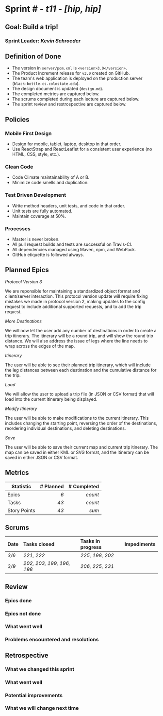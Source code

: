 # Sprint # - *t11* - *[hip, hip]*

## Goal: Build a trip!
### Sprint Leader: *Kevin Schroeder*


## Definition of Done

* The version in `server/pom.xml` is `<version>3.0</version>`.
* The Product Increment release for `v3.0` created on GitHub.
* The team's web application is deployed on the production server (`black-bottle.cs.colostate.edu`).
* The design document is updated (`design.md`).
* The completed metrics are captured below.
* The scrums completed during each lecture are captured below.
* The sprint review and restrospective are captured below.


## Policies

### Mobile First Design
* Design for mobile, tablet, laptop, desktop in that order.
* Use ReactStrap and ReactLeaflet for a consistent user experience (no HTML, CSS, style, etc.).

### Clean Code
* Code Climate maintainability of A or B.
* Minimize code smells and duplication.

### Test Driven Development
* Write method headers, unit tests, and code in that order.
* Unit tests are fully automated.
* Maintain coverage at 50%.

### Processes
* Master is never broken. 
* All pull request builds and tests are successful on Travis-CI.
* All dependencies managed using Maven, npm, and WebPack.
* GitHub etiquette is followed always.


## Planned Epics

*Protocol Version 3*

We are reponsible for maintaining a standardized object format and client/server interaction. This protocol version update will require fixing mistakes we made in protocol version 2, making updates to the config request to include additional supported requests, and to add the trip request.

*More Destinations*

We will now let the user add any number of destinations in order to create a trip itinerary. The itinerary will be a round trip, and will show the round trip distance. We will also address the issue of legs where the line needs to wrap across the edges of the map.

*Itinerary*

The user will be able to see their planned trip itinerary, which will include the leg distances between each destination and the cumulative distance for the trip.

*Load*

We will allow the user to upload a trip file (in JSON or CSV format) that will load into the current itinerary being displayed.

*Modify Itinerary*

The user will be able to make modifications to the current itinerary. This includes changing the starting point, reversing the order of the destinations, reordering individual destinations, and deleting destinations.

*Save*

The user will be able to save their current map and current trip itinerary. The map can be saved in either KML or SVG format, and the itinerary can be saved in either JSON or CSV format.

## Metrics

| Statistic | # Planned | # Completed |
| --- | ---: | ---: |
| Epics | *6* | *count* |
| Tasks |  *43*   | *count* | 
| Story Points |  *43*  | *sum* | 


## Scrums

| Date | Tasks closed  | Tasks in progress | Impediments |
| :--- | :--- | :--- | :--- |
| *3/6* | *221, 222* | *225, 198, 202* |  | 
| *3/9* | *202, 203, 199, 196, 198* | *206, 225, 231* |  | 


## Review

### Epics done  

### Epics not done 

### What went well

### Problems encountered and resolutions


## Retrospective

### What we changed this sprint

### What went well

### Potential improvements

### What we will change next time

